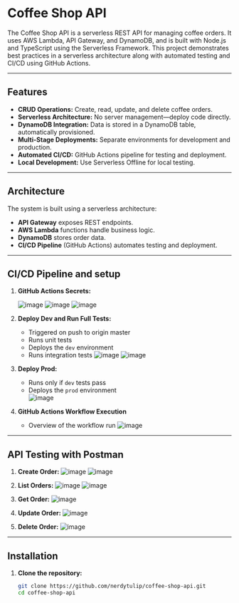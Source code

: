 # Coffee Shop API

The Coffee Shop API is a serverless REST API for managing coffee orders. It uses AWS Lambda, API Gateway, and DynamoDB, and is built with Node.js and TypeScript using the Serverless Framework. This project demonstrates best practices in a serverless architecture along with automated testing and CI/CD using GitHub Actions.

---

## Features

- **CRUD Operations:** Create, read, update, and delete coffee orders.
- **Serverless Architecture:** No server management—deploy code directly.
- **DynamoDB Integration:** Data is stored in a DynamoDB table, automatically provisioned.
- **Multi-Stage Deployments:** Separate environments for development and production.
- **Automated CI/CD:** GitHub Actions pipeline for testing and deployment.
- **Local Development:** Use Serverless Offline for local testing.

---

## Architecture

The system is built using a serverless architecture:

- **API Gateway** exposes REST endpoints.
- **AWS Lambda** functions handle business logic.
- **DynamoDB** stores order data.
- **CI/CD Pipeline** (GitHub Actions) automates testing and deployment.

---

## CI/CD Pipeline and setup

1. **GitHub Actions Secrets:**

   ![image](https://github.com/user-attachments/assets/5409f0ea-ba54-460f-bf96-c0f7d60401a5)
   ![image](https://github.com/user-attachments/assets/5a9e3d9b-96cf-4ac3-a884-159a9834c28c)
   ![image](https://github.com/user-attachments/assets/d5a5105f-1df0-4316-9f5a-d4b440869def)

2. **Deploy Dev and Run Full Tests:**

   - Triggered on push to origin master
   - Runs unit tests
   - Deploys the `dev` environment
   - Runs integration tests
     ![image](https://github.com/user-attachments/assets/e3886a2d-0973-4794-8361-b5a4ca4a61ab)
     ![image](https://github.com/user-attachments/assets/7211d410-6951-4cc3-b979-e5e1f7be2ebf)

3. **Deploy Prod:**

   - Runs only if `dev` tests pass
   - Deploys the `prod` environment  
     ![image](https://github.com/user-attachments/assets/e80dd957-d761-4a84-90b2-52c3c688f5c7)

4. **GitHub Actions Workflow Execution**
   - Overview of the workflow run
     ![image](https://github.com/user-attachments/assets/bd141766-e801-4495-9575-031e08bed4b3)

---

## API Testing with Postman

1. **Create Order:**
   ![image](https://github.com/user-attachments/assets/8161d9fe-6139-42e1-acd1-d361435f8455)
   ![image](https://github.com/user-attachments/assets/f53bdd80-de04-4ff2-9536-de8402b01b07)

2. **List Orders:**
   ![image](https://github.com/user-attachments/assets/cc1023c5-d85f-410a-88bd-59f2b4108edd)
   ![image](https://github.com/user-attachments/assets/dc3887c5-c9be-4cb1-89d4-4b6761470b09)

3. **Get Order:**
   ![image](https://github.com/user-attachments/assets/e5db3835-6fc0-4416-b9a4-a4dfcdd1cabe)

4. **Update Order:**
   ![image](https://github.com/user-attachments/assets/b0f5293a-302a-4a23-afac-308841fd4596)

5. **Delete Order:**
   ![image](https://github.com/user-attachments/assets/4b59a4ba-a6af-4d41-855c-8f5ecc21e077)

---

## Installation

1. **Clone the repository:**
   ```bash
   git clone https://github.com/nerdytulip/coffee-shop-api.git
   cd coffee-shop-api
   ```
